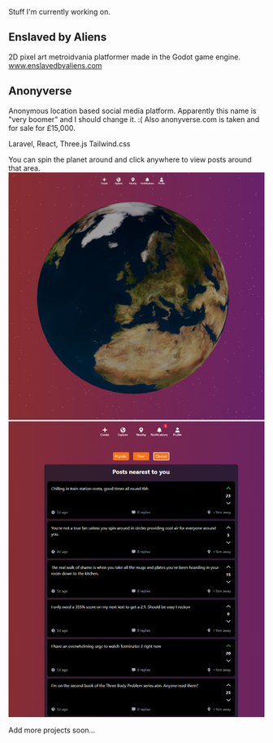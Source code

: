 Stuff I'm currently working on.

## Enslaved by Aliens ##
2D pixel art metroidvania platformer made in the Godot game engine.
www.enslavedbyaliens.com

## Anonyverse ##
Anonymous location based social media platform. Apparently this name is "very boomer" and I should change it. :( Also anonyverse.com is taken and for sale for £15,000.

Laravel, React, Three.js Tailwind.css

You can spin the planet around and click anywhere to view posts around that area.
![Planet](images/planet.png)
![Feed](images/feed.png)

Add more projects soon...

